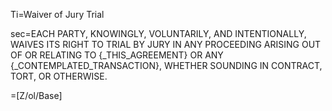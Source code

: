 Ti=Waiver of Jury Trial

sec=<span style="text-transform:uppercase">Each party, knowingly, voluntarily, and intentionally, waives its right to trial by jury in any proceeding arising out of or relating to {_this_Agreement} or any {_Contemplated_Transaction}, whether sounding in contract, tort, or otherwise. </span>

=[Z/ol/Base]
